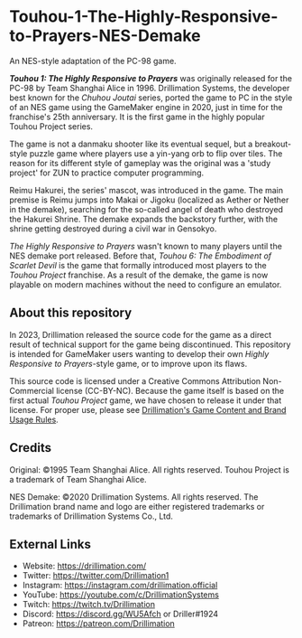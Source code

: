 # Touhou-1-The-Highly-Responsive-to-Prayers-NES-Demake
An NES-style adaptation of the PC-98 game. 

***Touhou 1: The Highly Responsive to Prayers*** was originally released for the PC-98 by Team Shanghai Alice in 1996. Drillimation Systems, the developer best known for the *Chuhou Joutai* series, ported the game to PC in the style of an NES game using the GameMaker engine in 2020, just in time for the franchise's 25th anniversary. It is the first game in the highly popular Touhou Project series.

The game is not a danmaku shooter like its eventual sequel, but a breakout-style puzzle game where players use a yin-yang orb to flip over tiles. The reason for its different style of gameplay was the original was a 'study project' for ZUN to practice computer programming.

Reimu Hakurei, the series' mascot, was introduced in the game. The main premise is Reimu jumps into Makai or Jigoku (localized as Aether or Nether in the demake), searching for the so-called angel of death who destroyed the Hakurei Shrine. The demake expands the backstory further, with the shrine getting destroyed during a civil war in Gensokyo.

*The Highly Responsive to Prayers* wasn't known to many players until the NES demake port released. Before that, *Touhou 6: The Embodiment of Scarlet Devil* is the game that formally introduced most players to the *Touhou Project* franchise. As a result of the demake, the game is now playable on modern machines without the need to configure an emulator.

## About this repository
In 2023, Drillimation released the source code for the game as a direct result of technical support for the game being discontinued. This repository is intended for GameMaker users wanting to develop their own *Highly Responsive to Prayers*-style game, or to improve upon its flaws.

This source code is licensed under a Creative Commons Attribution Non-Commercial license (CC-BY-NC). Because the game itself is based on the first actual *Touhou Project* game, we have chosen to release it under that license. For proper use, please see [Drillimation's Game Content and Brand Usage Rules](https://drillimation.com/game-content-and-brand-usage-rules).

## Credits
Original:
©1995 Team Shanghai Alice. All rights reserved. Touhou Project is a trademark of Team Shanghai Alice.

NES Demake:
©2020 Drillimation Systems. All rights reserved. The Drillimation brand name and logo are either registered trademarks or trademarks of Drillimation Systems Co., Ltd.

## External Links
* Website: https://drillimation.com/
* Twitter: https://twitter.com/Drillimation1
* Instagram: https://instagram.com/drillimation.official
* YouTube: https://youtube.com/c/DrillimationSystems
* Twitch: https://twitch.tv/Drillimation
* Discord: https://discord.gg/WU5Afch or Driller#1924
* Patreon: https://patreon.com/Drillimation
